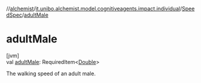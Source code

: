 //[alchemist](../../../index.md)/[it.unibo.alchemist.model.cognitiveagents.impact.individual](../index.md)/[SpeedSpec](index.md)/[adultMale](adult-male.md)

# adultMale

[jvm]\
val [adultMale](adult-male.md): RequiredItem<[Double](https://kotlinlang.org/api/latest/jvm/stdlib/kotlin/-double/index.html)>

The walking speed of an adult male.

